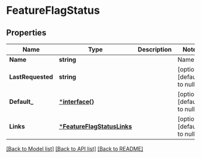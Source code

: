 # FeatureFlagStatus

## Properties
Name | Type | Description | Notes
------------ | ------------- | ------------- | -------------
**Name** | **string** | | Name     | Description | | --------:| ----------- | | new      | the feature flag was created within the last 7 days, and has not been requested yet | | active   | the feature flag was requested by your servers or clients within the last 7 days | | inactive | the feature flag was created more than 7 days ago, and hasn&#39;t been requested by your servers or clients within the past 7 days | | launched | one variation of the feature flag has been rolled out to all your users for at least 7 days |  | [optional] [default to null]
**LastRequested** | **string** |  | [optional] [default to null]
**Default_** | [***interface{}**](interface{}.md) |  | [optional] [default to null]
**Links** | [***FeatureFlagStatusLinks**](FeatureFlagStatusLinks.md) |  | [optional] [default to null]

[[Back to Model list]](../README.md#documentation-for-models) [[Back to API list]](../README.md#documentation-for-api-endpoints) [[Back to README]](../README.md)


